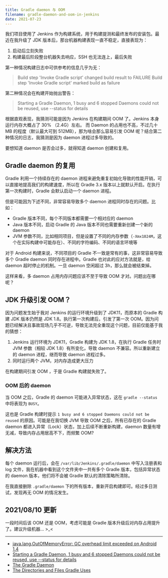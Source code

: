 ```yaml
---
title: Gradle daemon 与 OOM
filename: gradle-daemon-and-oom-in-jenkins
date: 2021-07-23
---
```

 我们项目使用了 Jenkins 作为构建系统，用于构建提测和最终发布的安装包。最近在我升级了 JDK 版本后，那台机器构建表现一直不稳定，直接表现为：
 1. 启动后立刻失败
 2. 构建最后阶段整台机器失去响应，SSH 也无法连上，最后失败

第一种情况构建日志中可供参考的信息几乎为无：
> Build step 'Invoke Gradle script' changed build result to FAILURE
Build step 'Invoke Gradle script' marked build as failure

第二种情况会在构建开始抛出警告：

> Starting a Gradle Daemon, 1 busy and 6 stopped Daemons could not be reused, use --status for details

根据直观表现，我猜测可能是因为 Jenkins 在构建期间 OOM 了。Jenkins 本身运行内存大概占了 30% （2.4G）左右。
而 Daemon 的占用也不高，不过几十 MB 的程度（默认最大可到 512MB），那为啥会那么容易引发 OOM 呢？结合第二种情况的日志，我猜测是因为 daemon 进程过多导致的。

要想知道 daemon 是否会过多，就得知道 daemon 创建和复用。

## Gradle daemon 的复用
Gradle 利用一个持续存在的 daemon 进程来避免重复初始化导致的性能开销，可以直接地提高我们的构建速度，所以在 Gradle 3.x 版本以上就默认开启。在执行第一次构建时，Gradle 会默认启动一个 daemon 进程。

但是可能因为下述不同，非常容易导致多个 daemon 进程同时存在的问题。比如：
- Gradle 版本不同，每个不同版本都需要一个相对应的 daemon
- Java 版本不同，启动 Gradle 的 Java 版本不同也需要重新创建一个新的 daemon
- JVM 参数不同，比如相同项目，但是设置了不同的内存参数（`-Xmx1024M`，这个在实际构建中可能存在）、不同的字符编码、不同的语言环境等

对于 Android 构建来说，不同项目的 Gradle 不一致是常有的事，这非常容易导致多个 Gradle daemon 同时存在进程中。Gradle 也对此的应对方法就是，给 daemon 超时停止的机制。一旦 daemon 空闲超过 3h，那么就会被结束掉。

这样来看，多 daemon 占用内存问题应该不至于导致 OOM 才对。问题出在哪呢？

## JDK 升级引发 OOM？

因为问题发生始于我对 Jenkins 的运行环境升级到了 JDK11，而原本的 Gradle 构建 JDK 版本仍然是 JDK 1.8。执行第一次构建后，引发了第一次 OOM。因为问题已经解决且事故现场几乎不可逆，导致无法完全重现这个问题，目前仅能基于我的猜想：

1. Jenkins 运行环境为 JDK11，Gradle 构建为 JDK 1.8，在执行 Gradle 任务时 JVM 参数（相较 JDK 1.8）有所变化，导致 daemon 不兼容。所以重新建立的 daemon 进程，继而导致 daemon 进程过多。
2. 同时运行两个 JVM，对内存造成更大压力

在构建期间引发 OOM ，于是 Gradle 构建就失败了。

### OOM 后的 daemon
当 OOM 之后，Gradle 的 daemon 可能进入异常状态，这在 `gradle --status` 中将表现为 `BUSY`。

这也是 Gradle 构建时提示 `1 busy and 6 stopped Daemons could not be reused` 的原因。可能是在我切换 JVM 导致 OOM 之后，所有已存在的 Gradle daemon 都进入异常（Lock）状态，加上后续不断重新构建，daemon 数量有增无减，导致内存占用居高不下，而频繁 OOM?

## 解决方法
每个 daemon 运行后，会在 `/var/lib/Jenkins/.gradle/daemon` 中写入注册表和 log 文件，我在机器中看到这个文件夹中一共有多个 Gradle 版本，包括异常状态的 daemon 版本，他们将不会被 Gradle 默认的清除策略所清除。

在我直接删除 `.gradle/daemon` 下的所有版本，重新开启构建即可。经过多日测试，发现再无 OOM 的情况发生。

## 2021/08/10 更新
一段时间后该 OOM 还是 OOM，考虑可能是 Gradle 版本升级后对内存占用提升了。建议升级机器... >_<

---
- [java.lang.OutOfMemoryError: GC overhead limit exceeded on Android 1.4](https://stackoverflow.com/questions/32133013/java-lang-outofmemoryerror-gc-overhead-limit-exceeded-on-android-1-4)
- [Starting a Gradle Daemon, 1 busy and 6 stopped Daemons could not be reused, use --status for details](https://stackoverflow.com/a/58195352/7293728)
- [The Gradle Daemon](https://docs.gradle.org/5.5/userguide/gradle_daemon.html)
- [The Directories and Files Gradle Uses](https://docs.gradle.org/current/userguide/directory_layout.html)



